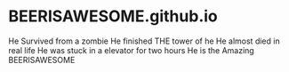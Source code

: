 # BEERISAWESOME.github.io
He Survived from a zombie He finished THE tower of he He almost died in real life He was stuck in a elevator for two hours He is the Amazing BEERISAWESOME
